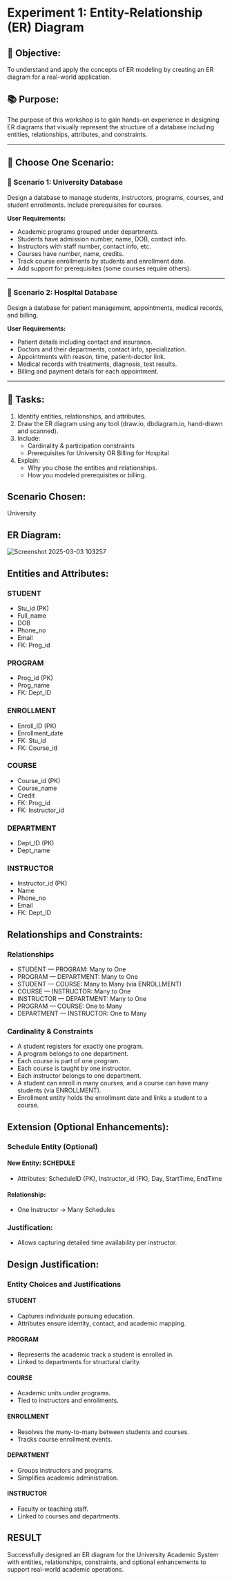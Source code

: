 # Experiment 1: Entity-Relationship (ER) Diagram

## 🎯 Objective:
To understand and apply the concepts of ER modeling by creating an ER diagram for a real-world application.

## 📚 Purpose:
The purpose of this workshop is to gain hands-on experience in designing ER diagrams that visually represent the structure of a database including entities, relationships, attributes, and constraints.

---

## 🧪 Choose One Scenario:

### 🔹 Scenario 1: University Database
Design a database to manage students, instructors, programs, courses, and student enrollments. Include prerequisites for courses.

**User Requirements:**
- Academic programs grouped under departments.
- Students have admission number, name, DOB, contact info.
- Instructors with staff number, contact info, etc.
- Courses have number, name, credits.
- Track course enrollments by students and enrollment date.
- Add support for prerequisites (some courses require others).

---

### 🔹 Scenario 2: Hospital Database
Design a database for patient management, appointments, medical records, and billing.

**User Requirements:**
- Patient details including contact and insurance.
- Doctors and their departments, contact info, specialization.
- Appointments with reason, time, patient-doctor link.
- Medical records with treatments, diagnosis, test results.
- Billing and payment details for each appointment.

---

## 📝 Tasks:
1. Identify entities, relationships, and attributes.
2. Draw the ER diagram using any tool (draw.io, dbdiagram.io, hand-drawn and scanned).
3. Include:
   - Cardinality & participation constraints
   - Prerequisites for University OR Billing for Hospital
4. Explain:
   - Why you chose the entities and relationships.
   - How you modeled prerequisites or billing.

## Scenario Chosen:
University 

## ER Diagram:
![Screenshot 2025-03-03 103257](https://github.com/user-attachments/assets/96cd0f7d-0e93-4946-af45-2521fc5a7d69)

## Entities and Attributes:

### STUDENT

* Stu_id (PK)  
* Full_name  
* DOB  
* Phone_no  
* Email  
* FK: Prog_id  

### PROGRAM

* Prog_id (PK)  
* Prog_name  
* FK: Dept_ID  

### ENROLLMENT

* Enroll_ID (PK)  
* Enrollment_date  
* FK: Stu_id  
* FK: Course_id  

### COURSE

* Course_id (PK)  
* Course_name  
* Credit  
* FK: Prog_id  
* FK: Instructor_id  

### DEPARTMENT

* Dept_ID (PK)  
* Dept_name  

### INSTRUCTOR

* Instructor_id (PK)  
* Name  
* Phone_no  
* Email  
* FK: Dept_ID  

## Relationships and Constraints:

### Relationships

* STUDENT — PROGRAM: Many to One  
* PROGRAM — DEPARTMENT: Many to One  
* STUDENT — COURSE: Many to Many (via ENROLLMENT)  
* COURSE — INSTRUCTOR: Many to One  
* INSTRUCTOR — DEPARTMENT: Many to One  
* PROGRAM — COURSE: One to Many  
* DEPARTMENT — INSTRUCTOR: One to Many  

### Cardinality & Constraints

* A student registers for exactly one program.  
* A program belongs to one department.  
* Each course is part of one program.  
* Each course is taught by one instructor.  
* Each instructor belongs to one department.  
* A student can enroll in many courses, and a course can have many students (via ENROLLMENT).  
* Enrollment entity holds the enrollment date and links a student to a course.  

## Extension (Optional Enhancements):

### Schedule Entity (Optional)

#### New Entity: SCHEDULE

* Attributes: ScheduleID (PK), Instructor_id (FK), Day, StartTime, EndTime  

#### Relationship:

* One Instructor → Many Schedules  

### Justification:

* Allows capturing detailed time availability per instructor.  

## Design Justification:

### Entity Choices and Justifications

#### STUDENT

* Captures individuals pursuing education.  
* Attributes ensure identity, contact, and academic mapping.  

#### PROGRAM

* Represents the academic track a student is enrolled in.  
* Linked to departments for structural clarity.  

#### COURSE

* Academic units under programs.  
* Tied to instructors and enrollments.  

#### ENROLLMENT

* Resolves the many-to-many between students and courses.  
* Tracks course enrollment events.  

#### DEPARTMENT

* Groups instructors and programs.  
* Simplifies academic administration.  

#### INSTRUCTOR

* Faculty or teaching staff.  
* Linked to courses and departments.  

## RESULT

Successfully designed an ER diagram for the University Academic System with entities, relationships, constraints, and optional enhancements to support real-world academic operations.
